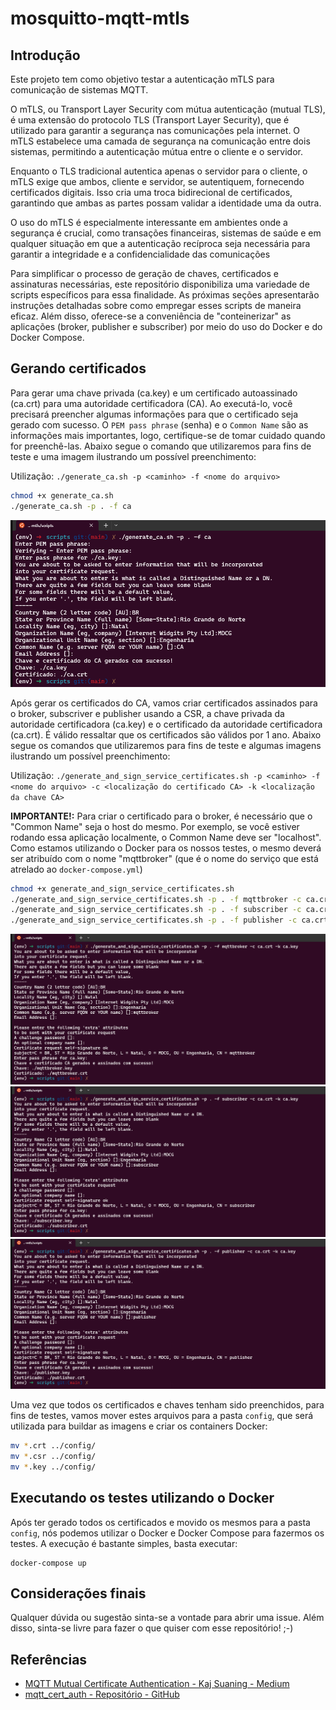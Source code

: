# mosquitto-mqtt-mtls

## Introdução

Este projeto tem como objetivo testar a autenticação mTLS para comunicação de sistemas MQTT. 

O mTLS, ou Transport Layer Security com mútua autenticação (mutual TLS), é uma extensão do protocolo TLS (Transport Layer Security), que é utilizado para garantir a segurança nas comunicações pela internet. O mTLS estabelece uma camada de segurança na comunicação entre dois sistemas, permitindo a autenticação mútua entre o cliente e o servidor.

Enquanto o TLS tradicional autentica apenas o servidor para o cliente, o mTLS exige que ambos, cliente e servidor, se autentiquem, fornecendo certificados digitais. Isso cria uma troca bidirecional de certificados, garantindo que ambas as partes possam validar a identidade uma da outra.

O uso do mTLS é especialmente interessante em ambientes onde a segurança é crucial, como transações financeiras, sistemas de saúde e em qualquer situação em que a autenticação recíproca seja necessária para garantir a integridade e a confidencialidade das comunicações

Para simplificar o processo de geração de chaves, certificados e assinaturas necessárias, este repositório disponibiliza uma variedade de scripts específicos para essa finalidade. As próximas seções apresentarão instruções detalhadas sobre como empregar esses scripts de maneira eficaz. Além disso, oferece-se a conveniência de "conteinerizar" as aplicações (broker, publisher e subscriber) por meio do uso do Docker e do Docker Compose.

## Gerando certificados

Para gerar uma chave privada (ca.key) e um certificado autoassinado (ca.crt) para uma autoridade certificadora (CA). Ao executá-lo, você precisará preencher algumas informações para que o certificado seja gerado com sucesso. O `PEM pass phrase` (senha) e o `Common Name` são as informações mais importantes, logo, certifique-se de tomar cuidado quando for preenchê-las. Abaixo segue o comando que utilizaremos para fins de teste e uma imagem ilustrando um possível preenchimento:

Utilização: `./generate_ca.sh -p <caminho> -f <nome do arquivo>`

```bash
chmod +x generate_ca.sh
./generate_ca.sh -p . -f ca
```

![CA](assets/ca-example.png)

Após gerar os certificados do CA, vamos criar certificados assinados para o broker, subscriver e publisher usando a CSR, a chave privada da autoridade certificadora (ca.key) e o certificado da autoridade certificadora (ca.crt). É válido ressaltar que os certificados são válidos por 1 ano. Abaixo segue os comandos que utilizaremos para fins de teste e algumas imagens ilustrando um possível preenchimento:

Utilização: `./generate_and_sign_service_certificates.sh -p <caminho> -f <nome do arquivo> -c <localização do certificado CA> -k <localização da chave CA>`

**IMPORTANTE!:** Para criar o certificado para o broker, é necessário que o "Common Name" seja o host do mesmo. Por exemplo, se você estiver rodando essa aplicação localmente, o Common Name deve ser "localhost". Como estamos utilizando o Docker para os nossos testes, o mesmo deverá ser atribuído com o nome "mqttbroker" (que é o nome do serviço que está atrelado ao `docker-compose.yml`)

```bash
chmod +x generate_and_sign_service_certificates.sh 
./generate_and_sign_service_certificates.sh -p . -f mqttbroker -c ca.crt -k ca.key
./generate_and_sign_service_certificates.sh -p . -f subscriber -c ca.crt -k ca.key
./generate_and_sign_service_certificates.sh -p . -f publisher -c ca.crt -k ca.key
```

![MQTT Broker](assets/mqttbroker-example.png)
![Subscriber](assets/subscriber-example.png)
![Publisher](assets/publisher-example.png)

Uma vez que todos os certificados e chaves tenham sido preenchidos, para fins de testes, vamos mover estes arquivos para a pasta `config`, que será utilizada para buildar as imagens e criar os containers Docker:

```bash
mv *.crt ../config/
mv *.csr ../config/
mv *.key ../config/
```

## Executando os testes utilizando o Docker

Após ter gerado todos os certificados e movido os mesmos para a pasta `config`, nós podemos utilizar o Docker e Docker Compose para fazermos os testes. A execução é bastante simples, basta executar:

```
docker-compose up
```

## Considerações finais

Qualquer dúvida ou sugestão sinta-se a vontade para abrir uma issue. Além disso, sinta-se livre para fazer o que quiser com esse repositório! ;-)

## Referências

- [MQTT Mutual Certificate Authentication - Kaj Suaning - Medium](https://medium.com/@kajsuaning/mqtt-mutual-certificate-authentication-f51bc6e1a457)
- [mqtt_cert_auth - Repositório - GitHub](https://github.com/ksuaning-au/mqtt_cert_auth)
